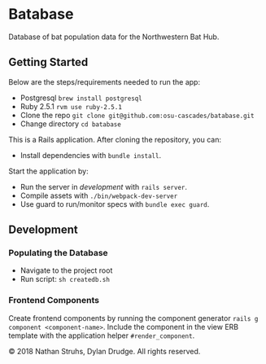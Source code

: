 # Batabase

Database of bat population data for the Northwestern Bat Hub.

## Getting Started

Below are the steps/requirements needed to run the app:
* Postgresql `brew install postgresql`
* Ruby 2.5.1 `rvm use ruby-2.5.1`
* Clone the repo `git clone git@github.com:osu-cascades/batabase.git`
* Change directory `cd batabase`

This is a Rails application. After cloning the repository, you can:

* Install dependencies with `bundle install`.

Start the application by:

* Run the server in _development_ with `rails server`.
* Compile assets with `./bin/webpack-dev-server`
* Use guard to run/monitor specs with `bundle exec guard`.

## Development

### Populating the Database

* Navigate to the project root
* Run script: `sh createdb.sh`

### Frontend Components

Create frontend components by running the component generator `rails g component <component-name>`. Include the component in the view ERB template with the application helper `#render_component`.

&copy; 2018 Nathan Struhs, Dylan Drudge. All rights reserved.
